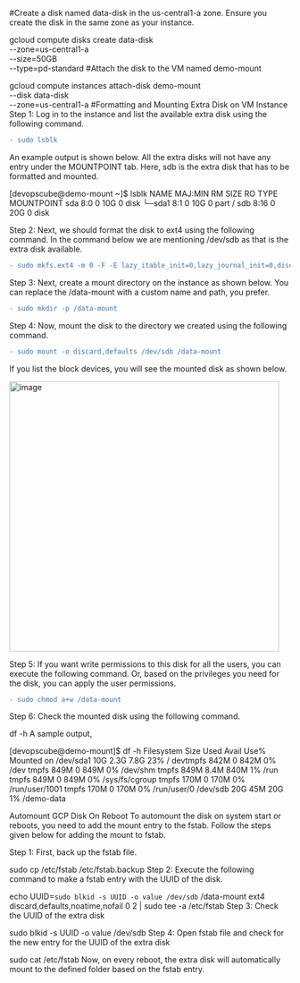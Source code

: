 #Create a disk named data-disk in the us-central1-a zone. Ensure you create the disk in the same zone as your instance.

gcloud compute disks create data-disk \
      --zone=us-central1-a \
      --size=50GB \
      --type=pd-standard
#Attach the disk to the VM named demo-mount

gcloud compute instances attach-disk demo-mount \
  --disk data-disk \
  --zone=us-central1-a 
#Formatting and Mounting Extra Disk on VM Instance
Step 1: Log in to the instance and list the available extra disk using the following command.
```diff
- sudo lsblk
```
An example output is shown below. All the extra disks will not have any entry under the MOUNTPOINT tab. Here, sdb is the extra disk that has to be formatted and mounted.

[devopscube@demo-mount ~]$ lsblk
NAME   MAJ:MIN RM SIZE RO TYPE MOUNTPOINT
sda      8:0    0  10G  0 disk 
└─sda1   8:1    0  10G  0 part /
sdb      8:16   0  20G  0 disk

Step 2: Next, we should format the disk to ext4 using the following command. In the command below we are mentioning /dev/sdb as that is the extra disk available.
```diff
- sudo mkfs.ext4 -m 0 -F -E lazy_itable_init=0,lazy_journal_init=0,discard /dev/sdb
```

Step 3: Next, create a mount directory on the instance as shown below. You can replace the /data-mount with a custom name and path, you prefer.
```diff
- sudo mkdir -p /data-mount
```

Step 4: Now, mount the disk to the directory we created using the following command.
```diff
- sudo mount -o discard,defaults /dev/sdb /data-mount
```
If you list the block devices, you will see the mounted disk as shown below.

<img width="483" alt="image" src="https://user-images.githubusercontent.com/88643508/148246829-6bdb1dd0-2410-4cfe-86ba-350315a8b020.png">

Step 5: If you want write permissions to this disk for all the users, you can execute the following command. Or, based on the privileges you need for the disk, you can apply the user permissions.
```diff
- sudo chmod a+w /data-mount
```
Step 6: Check the mounted disk using the following command.

df -h
A sample output,

[devopscube@demo-mount]$ df -h
Filesystem      Size  Used Avail Use% Mounted on
/dev/sda1        10G  2.3G  7.8G  23% /
devtmpfs        842M     0  842M   0% /dev
tmpfs           849M     0  849M   0% /dev/shm
tmpfs           849M  8.4M  840M   1% /run
tmpfs           849M     0  849M   0% /sys/fs/cgroup
tmpfs           170M     0  170M   0% /run/user/1001
tmpfs           170M     0  170M   0% /run/user/0
/dev/sdb         20G   45M   20G   1% /demo-data

Automount GCP Disk On Reboot
To automount the disk on system start or reboots, you need to add the mount entry to the fstab. Follow the steps given below for adding the mount to fstab.

Step 1: First, back up the fstab file.

sudo cp /etc/fstab /etc/fstab.backup
Step 2: Execute the following command to make a fstab entry with the UUID of the disk.

echo UUID=`sudo blkid -s UUID -o value /dev/sdb` /data-mount ext4 discard,defaults,noatime,nofail 0 2 | sudo tee -a /etc/fstab
Step 3: Check the UUID of the extra disk

sudo blkid -s UUID -o value /dev/sdb
Step 4: Open fstab file and check for the new entry for the UUID of the extra disk

sudo cat /etc/fstab
Now, on every reboot, the extra disk will automatically mount to the defined folder based on the fstab entry.

